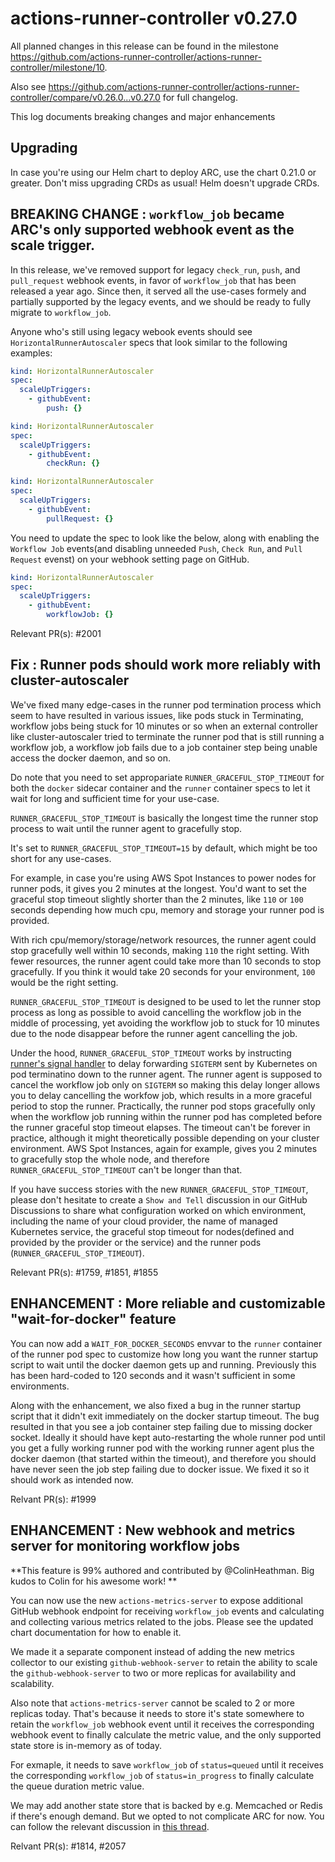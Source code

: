 # actions-runner-controller v0.27.0

All planned changes in this release can be found in the milestone https://github.com/actions-runner-controller/actions-runner-controller/milestone/10.

Also see https://github.com/actions-runner-controller/actions-runner-controller/compare/v0.26.0...v0.27.0 for full changelog.

This log documents breaking changes and major enhancements

## Upgrading

In case you're using our Helm chart to deploy ARC, use the chart 0.21.0 or greater. Don't miss upgrading CRDs as usual! Helm doesn't upgrade CRDs.

## BREAKING CHANGE : `workflow_job` became ARC's only supported webhook event as the scale trigger.

In this release, we've removed support for legacy `check_run`, `push`, and `pull_request` webhook events, in favor of `workflow_job` that has been released a year ago. Since then, it served all the use-cases formely and partially supported by the legacy events, and we should be ready to fully migrate to `workflow_job`.

Anyone who's still using legacy webook events should see `HorizontalRunnerAutoscaler` specs that look similar to the following examples:

```yaml
kind: HorizontalRunnerAutoscaler
spec:
  scaleUpTriggers:
    - githubEvent:
        push: {}
```

```yaml
kind: HorizontalRunnerAutoscaler
spec:
  scaleUpTriggers:
    - githubEvent:
        checkRun: {}
```

```yaml
kind: HorizontalRunnerAutoscaler
spec:
  scaleUpTriggers:
    - githubEvent:
        pullRequest: {}
```

You need to update the spec to look like the below, along with enabling the `Workflow Job` events(and disabling unneeded `Push`, `Check Run`, and `Pull Request` evenst) on your webhook setting page on GitHub.

```yaml
kind: HorizontalRunnerAutoscaler
spec:
  scaleUpTriggers:
    - githubEvent:
        workflowJob: {}
```

Relevant PR(s): #2001

## Fix : Runner pods should work more reliably with cluster-autoscaler

We've fixed many edge-cases in the runner pod termination process which seem to have resulted in various issues, like pods stuck in Terminating, workflow jobs being stuck for 10 minutes or so when an external controller like cluster-autoscaler tried to terminate the runner pod that is still running a workflow job, a workflow job fails due to a job container step being unable access the docker daemon, and so on.

Do note that you need to set appropariate `RUNNER_GRACEFUL_STOP_TIMEOUT` for both the `docker` sidecar container and the `runner` container specs to let it wait for long and sufficient time for your use-case.

`RUNNER_GRACEFUL_STOP_TIMEOUT` is basically the longest time the runner stop process to wait until the runner agent to gracefully stop.

It's set to `RUNNER_GRACEFUL_STOP_TIMEOUT=15` by default, which might be too short for any use-cases.

For example, in case you're using AWS Spot Instances to power nodes for runner pods, it gives you 2 minutes at the longest. You'd want to set the graceful stop timeout slightly shorter than the 2 minutes, like `110` or `100` seconds depending how much cpu, memory and storage your runner pod is provided.

With rich cpu/memory/storage/network resources, the runner agent could stop gracefully well within 10 seconds, making `110` the right setting. With fewer resources, the runner agent could take more than 10 seconds to stop gracefully. If you think it would take 20 seconds for your environment, `100` would be the right setting.

`RUNNER_GRACEFUL_STOP_TIMEOUT` is designed to be used to let the runner stop process as long as possible to avoid cancelling the workflow job in the middle of processing, yet avoiding the workflow job to stuck for 10 minutes due to the node disappear before the runner agent cancelling the job.

Under the hood, `RUNNER_GRACEFUL_STOP_TIMEOUT` works by instructing [runner's signal handler](https://github.com/actions-runner-controller/actions-runner-controller/blob/master/runner/graceful-stop.sh#L7) to delay forwarding `SIGTERM` sent by Kubernetes on pod terminatino down to the runner agent. The runner agent is supposed to cancel the workflow job only on `SIGTERM` so making this delay longer allows you to delay cancelling the workfow job, which results in a more graceful period to stop the runner. Practically, the runner pod stops gracefully only when the workflow job running within the runner pod has completed before the runner graceful stop timeout elapses. The timeout can't be forever in practice, although it might theoretically possible depending on your cluster environment. AWS Spot Instances, again for example, gives you 2 minutes to gracefully stop the whole node, and therefore `RUNNER_GRACEFUL_STOP_TIMEOUT` can't be longer than that.

If you have success stories with the new `RUNNER_GRACEFUL_STOP_TIMEOUT`, please don't hesitate to create a `Show and Tell` discussion in our GitHub Discussions to share what configuration worked on which environment, including the name of your cloud provider, the name of managed Kubernetes service, the graceful stop timeout for nodes(defined and provided by the provider or the service) and the runner pods (`RUNNER_GRACEFUL_STOP_TIMEOUT`).

Relevant PR(s): #1759, #1851, #1855

## ENHANCEMENT : More reliable and customizable "wait-for-docker" feature

You can now add a `WAIT_FOR_DOCKER_SECONDS` envvar to the `runner` container of the runner pod spec to customize how long you want the runner startup script to wait until the docker daemon gets up and running. Previously this has been hard-coded to 120 seconds and it wasn't sufficient in some environments.

Along with the enhancement, we also fixed a bug in the runner startup script that it didn't exit immediately on the docker startup timeout.
The bug resulted in that you see a job container step failing due to missing docker socket. Ideally it should have kept auto-restarting the whole runner pod until you get a fully working runner pod with the working runner agent plus the docker daemon (that started within the timeout), and therefore you should have never seen the job step failing due to docker issue.
We fixed it so it should work as intended now.

Relvant PR(s): #1999

## ENHANCEMENT : New webhook and metrics server for monitoring workflow jobs

**This feature is 99% authored and contributed by @ColinHeathman. Big kudos to Colin for his awesome work! **

You can now use the new `actions-metrics-server` to expose additional GitHub webhook endpoint for receiving `workflow_job` events and calculating and collecting various metrics related to the jobs. Please see the updated chart documentation for how to enable it.

We made it a separate component instead of adding the new metrics collector to our existing `github-webhook-server` to retain the ability to scale the `github-webhook-server` to two or more replicas for availability and scalability.

Also note that `actions-metrics-server` cannot be scaled to 2 or more replicas today.
That's because it needs to store it's state somewhere to retain the `workflow_job` webhook event until it receives the corresponding webhook event to finally calculate the metric value, and the only supported state store is in-memory as of today.

For exmaple, it needs to save `workflow_job` of `status=queued` until it receives the corresponding `workflow_job` of `status=in_progress` to finally calculate the queue duration metric value.

We may add another state store that is backed by e.g. Memcached or Redis if there's enough demand. But we opted to not complicate ARC for now. You can follow the relevant discussion in [this thread](https://github.com/actions-runner-controller/actions-runner-controller/pull/1814#discussion_r974758924).

Relvant PR(s): #1814, #2057